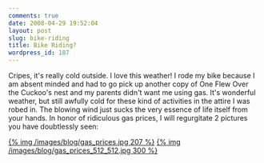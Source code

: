 ```yaml
---
comments: true
date: 2008-04-29 19:52:04
layout: post
slug: bike-riding
title: Bike Riding?
wordpress_id: 187
---
```





Cripes, it's really cold outside. I love this weather! I rode my bike because I am absent minded and had to go pick up another copy of One Flew Over the Cuckoo's nest and my parents didn't want me using gas. It's wonderful weather, but still awfully cold for these kind of activities in the attire I was robed in. The blowing wind just sucks the very essence of life itself from your hands. In honor of ridiculous gas prices, I will regurgitate 2 pictures you have doubtlessly seen:




[{% img /images/blog/gas_prices.jpg 207 %}](/images/blog/gas_prices.jpg)
[{% img /images/blog/gas_prices_512_512.jpg 300 %}](/images/blog/gas_prices_512_512.jpg)



